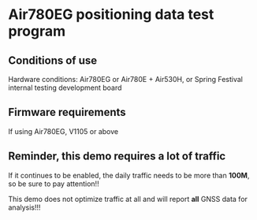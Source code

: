 # Air780EG positioning data test program

## Conditions of use

Hardware conditions: Air780EG or Air780E + Air530H, or Spring Festival internal testing development board

## Firmware requirements

If using Air780EG, V1105 or above

## Reminder, this demo requires a lot of traffic

If it continues to be enabled, the daily traffic needs to be more than **100M**, so be sure to pay attention!!

This demo does not optimize traffic at all and will report **all** GNSS data for analysis!!!

